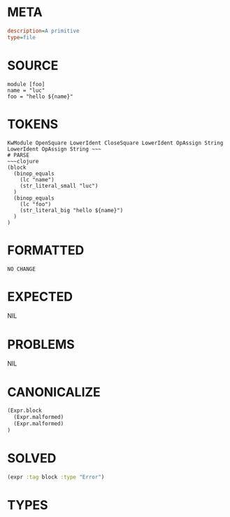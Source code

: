 # META
~~~ini
description=A primitive
type=file
~~~
# SOURCE
~~~roc
module [foo]
name = "luc"
foo = "hello ${name}"
~~~
# TOKENS
~~~text
KwModule OpenSquare LowerIdent CloseSquare LowerIdent OpAssign String LowerIdent OpAssign String ~~~
# PARSE
~~~clojure
(block
  (binop_equals
    (lc "name")
    (str_literal_small "luc")
  )
  (binop_equals
    (lc "foo")
    (str_literal_big "hello ${name}")
  )
)
~~~
# FORMATTED
~~~roc
NO CHANGE
~~~
# EXPECTED
NIL
# PROBLEMS
NIL
# CANONICALIZE
~~~clojure
(Expr.block
  (Expr.malformed)
  (Expr.malformed)
)
~~~
# SOLVED
~~~clojure
(expr :tag block :type "Error")
~~~
# TYPES
~~~roc
~~~
